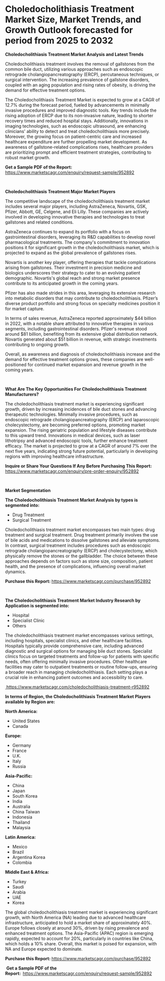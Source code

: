 <p><h1>Choledocholithiasis Treatment Market Size, Market Trends, and Growth Outlook forecasted for period from 2025 to 2032</h1></p><p><strong>Choledocholithiasis Treatment Market Analysis and Latest Trends</strong></p>
<p><p>Choledocholithiasis treatment involves the removal of gallstones from the common bile duct, utilizing various approaches such as endoscopic retrograde cholangiopancreatography (ERCP), percutaneous techniques, or surgical intervention. The increasing prevalence of gallstone disorders, coupled with an aging population and rising rates of obesity, is driving the demand for effective treatment options. </p><p>The Choledocholithiasis Treatment Market is expected to grow at a CAGR of 12.7% during the forecast period, fueled by advancements in minimally invasive procedures and improved diagnostic tools. Key trends include the rising adoption of ERCP due to its non-invasive nature, leading to shorter recovery times and reduced hospital stays. Additionally, innovations in imaging technologies, such as endoscopic ultrasound, are enhancing clinicians' ability to detect and treat choledocholithiasis more precisely. Moreover, the growing focus on patient-centric care and increased healthcare expenditure are further propelling market development. As awareness of gallstone-related complications rises, healthcare providers are prioritizing prompt and efficient treatment strategies, contributing to robust market growth.</p></p>
<p><strong>Get a Sample PDF of the Report:&nbsp;</strong> <a href="https://www.marketscagr.com/enquiry/request-sample/952892?utm_campaign=2650&utm_medium=2&utm_source=Github&utm_content=ia&utm_term=18042025&utm_id=choledocholithiasis-treatment">https://www.marketscagr.com/enquiry/request-sample/952892</a></p>
<p>&nbsp;</p>
<p><strong>Choledocholithiasis Treatment Major Market Players</strong></p>
<p><p>The competitive landscape of the choledocholithiasis treatment market includes several major players, including AstraZeneca, Novartis, GSK, Pfizer, Abbott, GE, Celgene, and Eli Lilly. These companies are actively involved in developing innovative therapies and technologies to treat gallstones and related conditions.</p><p>AstraZeneca continues to expand its portfolio with a focus on gastrointestinal disorders, leveraging its R&D capabilities to develop novel pharmacological treatments. The company's commitment to innovation positions it for significant growth in the choledocholithiasis market, which is projected to expand as the global prevalence of gallstones rises.</p><p>Novartis is another key player, offering therapies that tackle complications arising from gallstones. Their investment in precision medicine and biologics underscores their strategy to cater to an evolving patient demographic. Novartis's global reach and strong market presence contribute to its anticipated growth in the coming years.</p><p>Pfizer has also made strides in this area, leveraging its extensive research into metabolic disorders that may contribute to choledocholithiasis. Pfizer’s diverse product portfolio and strong focus on specialty medicines position it for market capture.</p><p>In terms of sales revenue, AstraZeneca reported approximately $44 billion in 2022, with a notable share attributed to innovative therapies in various segments, including gastrointestinal disorders. Pfizer's revenue stood around $81 billion, benefiting from its extensive global distribution network. Novartis generated about $51 billion in revenue, with strategic investments contributing to ongoing growth.</p><p>Overall, as awareness and diagnosis of choledocholithiasis increase and the demand for effective treatment options grows, these companies are well-positioned for continued market expansion and revenue growth in the coming years.</p></p>
<p>&nbsp;</p>
<p><strong>What Are The Key Opportunities For Choledocholithiasis Treatment Manufacturers?</strong></p>
<p><p>The choledocholithiasis treatment market is experiencing significant growth, driven by increasing incidences of bile duct stones and advancing therapeutic technologies. Minimally invasive procedures, such as endoscopic retrograde cholangiopancreatography (ERCP) and laparoscopic cholecystectomy, are becoming preferred options, promoting market expansion. The rising geriatric population and lifestyle diseases contribute to this upward trend. Innovations in medical devices, such as laser lithotripsy and advanced endoscopic tools, further enhance treatment efficacy. The market is projected to grow at a CAGR of around 7% over the next five years, indicating strong future potential, particularly in developing regions with improving healthcare infrastructure.</p></p>
<p><strong>Inquire or Share Your Questions If Any Before Purchasing This Report:</strong> <a href="https://www.marketscagr.com/enquiry/pre-order-enquiry/952892?utm_campaign=2650&utm_medium=2&utm_source=Github&utm_content=ia&utm_term=18042025&utm_id=choledocholithiasis-treatment">https://www.marketscagr.com/enquiry/pre-order-enquiry/952892</a></p>
<p>&nbsp;</p>
<p><strong>Market Segmentation</strong></p>
<p><strong>The Choledocholithiasis Treatment Market Analysis by types is segmented into:</strong></p>
<p><ul><li>Drug Treatment</li><li>Surgical Treatment</li></ul></p>
<p><p>Choledocholithiasis treatment market encompasses two main types: drug treatment and surgical treatment. Drug treatment primarily involves the use of bile acids and medications to dissolve gallstones and alleviate symptoms. In contrast, surgical treatment includes procedures such as endoscopic retrograde cholangiopancreatography (ERCP) and cholecystectomy, which physically remove the stones or the gallbladder. The choice between these approaches depends on factors such as stone size, composition, patient health, and the presence of complications, influencing overall market dynamics.</p></p>
<p><strong>Purchase this Report:&nbsp;</strong><a href="https://www.marketscagr.com/purchase/952892?utm_campaign=2650&utm_medium=2&utm_source=Github&utm_content=ia&utm_term=18042025&utm_id=choledocholithiasis-treatment">https://www.marketscagr.com/purchase/952892</a></p>
<p>&nbsp;</p>
<p><strong>The Choledocholithiasis Treatment Market Industry Research by Application is segmented into:</strong></p>
<p><ul><li>Hospital</li><li>Specialist Clinic</li><li>Others</li></ul></p>
<p><p>The choledocholithiasis treatment market encompasses various settings, including hospitals, specialist clinics, and other healthcare facilities. Hospitals typically provide comprehensive care, including advanced diagnostic and surgical options for managing bile duct stones. Specialist clinics focus on targeted treatments and follow-up for patients with specific needs, often offering minimally invasive procedures. Other healthcare facilities may cater to outpatient treatments or routine follow-ups, ensuring a broader reach in managing choledocholithiasis. Each setting plays a crucial role in enhancing patient outcomes and accessibility to care.</p></p>
<p><a href="https://www.marketscagr.com/choledocholithiasis-treatment-r952892?utm_campaign=2650&utm_medium=2&utm_source=Github&utm_content=ia&utm_term=18042025&utm_id=choledocholithiasis-treatment">&nbsp;https://www.marketscagr.com/choledocholithiasis-treatment-r952892</a></p>
<p><strong>In terms of Region, the Choledocholithiasis Treatment Market Players available by Region are:</strong></p>
<p>
    <p> <strong> North America: </strong>
        <ul>
            <li>United States</li>
            <li>Canada</li>
        </ul>
        </p> 
    <p> <strong> Europe: </strong>
        <ul>
            <li>Germany</li>
            <li>France</li>
            <li>U.K.</li>
            <li>Italy</li>
            <li>Russia</li>
        </ul>
        </p> 
    <p> <strong> Asia-Pacific: </strong>
        <ul>
            <li>China</li>
            <li>Japan</li>
            <li>South Korea</li>
            <li>India</li>
            <li>Australia</li>
            <li>China Taiwan</li>
            <li>Indonesia</li>
            <li>Thailand</li>
            <li>Malaysia</li>
        </ul>
        </p> 
    <p> <strong> Latin America: </strong>
        <ul>
            <li>Mexico</li>
            <li>Brazil</li>
            <li>Argentina Korea</li>
            <li>Colombia</li>
        </ul>
        </p> 
    <p> <strong> Middle East & Africa: </strong>
        <ul>
            <li>Turkey</li>
            <li>Saudi</li>
            <li>Arabia</li>
            <li>UAE</li>
            <li>Korea</li>
        </ul>
    </p>
    </p>
<p><p>The global choledocholithiasis treatment market is experiencing significant growth, with North America (NA) leading due to advanced healthcare infrastructure, anticipated to hold a market share of approximately 40%. Europe follows closely at around 30%, driven by rising prevalence and enhanced treatment options. The Asia-Pacific (APAC) region is emerging rapidly, expected to account for 20%, particularly in countries like China, which holds a 10% share. Overall, this market is poised for expansion, with NA and Europe expected to dominate.</p></p>
<p><strong>Purchase this Report: </strong><a href="https://www.marketscagr.com/purchase/952892?utm_campaign=2650&utm_medium=2&utm_source=Github&utm_content=ia&utm_term=18042025&utm_id=choledocholithiasis-treatment">https://www.marketscagr.com/purchase/952892</a></p>
<p>&nbsp;<strong>Get a Sample PDF of the Report:&nbsp;&nbsp;</strong><a href="https://www.marketscagr.com/enquiry/request-sample/952892?utm_campaign=2650&utm_medium=2&utm_source=Github&utm_content=ia&utm_term=18042025&utm_id=choledocholithiasis-treatment">https://www.marketscagr.com/enquiry/request-sample/952892</a></p>
<p><strong></strong></p>
<p><p></p><p></p><p></p></p>